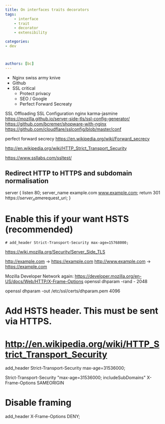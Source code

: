 ```yaml
---
title: On interfaces traits decorators
tags:
    - interface
    - trait
    - decorator
    - extensibility

categories:
- dev



authors: [bc]
---
```


- Nginx swiss army knive
- Github
- SSL critical
    - Protect privacy
    - SEO / Google
    - Perfect Forward Secreaty

SSL Offloading
SSL Configuration nginx
karma-jasmine
https://mozilla.github.io/server-side-tls/ssl-config-generator/
https://github.com/bcremer/shopware-with-nginx
https://github.com/cloudflare/sslconfig/blob/master/conf

perfect forward secrecy
https://en.wikipedia.org/wiki/Forward_secrecy

http://en.wikipedia.org/wiki/HTTP_Strict_Transport_Security

https://www.ssllabs.com/ssltest/

## Redirect HTTP to HTTPS and subdomain normalisation

server {
       listen         80;
       server_name    example.com www.example.com;
       return         301 https://$server_name$request_uri;
}

# Enable this if your want HSTS (recommended)
    # add_header Strict-Transport-Security max-age=15768000;


https://wiki.mozilla.org/Security/Server_Side_TLS

http://example.com -> https://example.com
http://www.example.com -> https://example.com


Mozilla Developer Network again:
https://developer.mozilla.org/en-US/docs/Web/HTTP/X-Frame-Options
openssl dhparam -rand - 2048

openssl dhparam -out /etc/ssl/certs/dhparam.pem 4096


# Add HSTS header. This must be sent via HTTPS.
# http://en.wikipedia.org/wiki/HTTP_Strict_Transport_Security
add_header Strict-Transport-Security max-age=31536000;

Strict-Transport-Security "max-age=31536000; includeSubDomains"
X-Frame-Options SAMEORIGIN

# Disable framing
add_header X-Frame-Options DENY;

